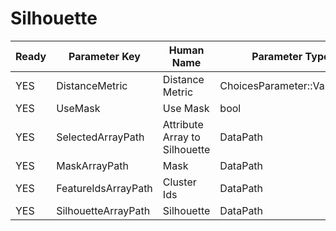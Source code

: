# Silhouette #

| Ready | Parameter Key | Human Name | Parameter Type | Parameter Class |
|-------|---------------|------------|-----------------|----------------|
| YES | DistanceMetric | Distance Metric | ChoicesParameter::ValueType | ChoicesParameter |
| YES | UseMask | Use Mask | bool | BoolParameter |
| YES | SelectedArrayPath | Attribute Array to Silhouette | DataPath | ArraySelectionParameter |
| YES | MaskArrayPath | Mask | DataPath | ArraySelectionParameter |
| YES | FeatureIdsArrayPath | Cluster Ids | DataPath | ArraySelectionParameter |
| YES | SilhouetteArrayPath | Silhouette | DataPath | ArrayCreationParameter |
